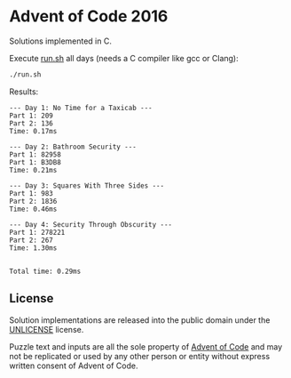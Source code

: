 # Advent of Code 2016

Solutions implemented in C.

Execute [run.sh](run.sh) all days (needs a C compiler like gcc or Clang):

```sh 
./run.sh 
```

Results:

```
--- Day 1: No Time for a Taxicab ---
Part 1: 209
Part 2: 136
Time: 0.17ms

--- Day 2: Bathroom Security ---
Part 1: 82958
Part 1: B3DB8
Time: 0.21ms

--- Day 3: Squares With Three Sides ---
Part 1: 983
Part 2: 1836
Time: 0.46ms

--- Day 4: Security Through Obscurity ---
Part 1: 278221
Part 2: 267
Time: 1.30ms


Total time: 0.29ms
```

## License

Solution implementations are released into the public domain under the [UNLICENSE](/UNLICENSE) license.

Puzzle text and inputs are all the sole property of [Advent of Code](https://adventofcode.com/) and may not be replicated or used by any other person or entity without express written consent of Advent of Code.
